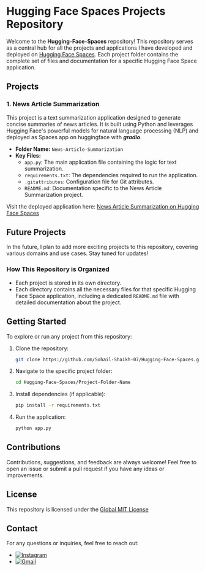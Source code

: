 # Hugging Face Spaces Projects Repository

Welcome to the **Hugging-Face-Spaces** repository! This repository serves as a central hub for all the projects and applications I have developed and deployed on [Hugging Face Spaces](https://huggingface.co/spaces). Each project folder contains the complete set of files and documentation for a specific Hugging Face Space application.

## Projects

### 1. **News Article Summarization**
This project is a text summarization application designed to generate concise summaries of news articles. It is built using Python and leverages Hugging Face's powerful models for natural language processing (NLP) and deployed as Spaces app on huggingface with **_gradio_**.

- **Folder Name:** `News-Article-Summarization`
- **Key Files:**
  - `app.py`: The main application file containing the logic for text summarization.
  - `requirements.txt`: The dependencies required to run the application.
  - `.gitattributes`: Configuration file for Git attributes.
  - `README.md`: Documentation specific to the News Article Summarization project.

Visit the deployed application here: [News Article Summarization on Hugging Face Spaces](https://huggingface.co/spaces/sohail-shaikh-s07/News-Article-Summarization)

## Future Projects
In the future, I plan to add more exciting projects to this repository, covering various domains and use cases. Stay tuned for updates!

### How This Repository is Organized
- Each project is stored in its own directory.
- Each directory contains all the necessary files for that specific Hugging Face Space application, including a dedicated `README.md` file with detailed documentation about the project.

## Getting Started
To explore or run any project from this repository:

1. Clone the repository:
   ```bash
   git clone https://github.com/Sohail-Shaikh-07/Hugging-Face-Spaces.git
   ```
2. Navigate to the specific project folder:
   ```bash
   cd Hugging-Face-Spaces/Project-Folder-Name
   ```
3. Install dependencies (if applicable):
   ```bash
   pip install -r requirements.txt
   ```
4. Run the application:
   ```bash
   python app.py
   ```

## Contributions
Contributions, suggestions, and feedback are always welcome! Feel free to open an issue or submit a pull request if you have any ideas or improvements.

## License
This repository is licensed under the [Global MIT License](https://github.com/Sohail-Shaikh-07/LICENSE/blob/main/LICENSE)

## Contact
For any questions or inquiries, feel free to reach out:
- [![Instagram](https://img.shields.io/badge/Instagram-%23E4405F.svg?style=for-the-badge&logo=instagram&logoColor=white)](https://www.instagram.com/sohails_07/)
- [![Gmail](https://img.shields.io/badge/Gmail-D14836?style=for-the-badge&logo=gmail&logoColor=white)](mailto:sohailshaikharifshaikh@gmail.com)
